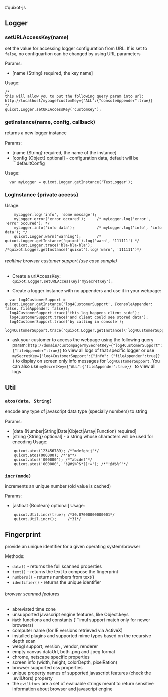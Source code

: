 #quixot-js

## Logger

### setURLAccessKey(name)
set the value for accessing logger configuration from URL.
If is set to ``` false```, no configuartion can
be changed by using URL parameters

Params:
* [name {String} required, the key name]

Usage:
```
/*
this will allow you to put the following query param into url:
http://localhost/mypage?customKey={"ALL":{"consoleAppender":true}}
*/
quixot.Logger.setURLAccessKey('customKey');
```

### getInstance(name, config, callback)
returns a new logger instance

Params:
* [name {String} required, the name of the instance] </li>
* [config {Object} optional] - configuration data, default will be ```defaultConfig</code> </li>

Usage:
```
  var myLogger = quixot.Logger.getInstance('TestLogger');
```

### LogInstance {private access}
Usage:
```
    myLogger.log('info', 'some message');
    myLogger.error('error occured');     /* myLogger.log('error', 'error occured'); */
    myLogger.info('info data');          /* myLogger.log('info', 'info data'); */
    quixot.Logger.warn('warning');       /* quixot.Logger.getInstance('quixot').log('warn', '111111') */
    quixot.Logger.trace('bla-bla-bla');   /*quixot.Logger.getInstance('quixot').log('warn', '111111')*/
```

###### realtime browser customer support (use case sample)

* Create a urlAccessKey:
```quixot.Logger.setURLAccessKey('mySecretKey');```

* Create a logger instance with no appenders and use it in your webpage:
```
  var log4CustomerSupport = quixot.Logger.getInstance('log4CustomerSupport', {consoleAppender: false, fileAppender: false});
  log4CustomerSupport.trace('this log happens client side');
  log4CustomerSupport.trace('and client could see stored data');
  log4CustomerSupport.trace('by calling in console');
  log4CustomerSupport.trace('quixot.Logger.getInstance(\'log4CustomerSupport\').getLogs().trace');
```

* ask your customer to access the webpage using the following query param: ```http://domain/custompage?mySecretKey={"log4CustomerSupport":{"fileAppender":true}}``` to view all logs of that specific logger or use ```mySecretKey={"log4CustomerSupport":{"info": {"fileAppender":true}} }``` to display on screen only info messages for ```log4CustomerSupport```. You can also use ```mySecretKey={"ALL":{"fileAppender":true}} ``` to view all logs

## Util
### ```atos(data, String)```
encode any type of javascript data type (specially numbers) to string

Params:
* [data {Number|String|Date|Object|Array|Function} required]
* [string {String} optional] - a string whose characters will be used for encoding
Usage:
```
    quixot.atos(123456789); /*"mdefghij"*/
    quixot.atos(000000); /*"a"*/
    quixot.atos('000000'); /*"abcdef"*/
    quixot.atos('000000', '!@#$%^&*()+='); /*"!@#$%^"*/
```
### ```incr(mode)```
increments an unique number (old value is cached)

Params:
* [asfloat {Boolean} optional]
Usage:
```
    quixot.Util.incr(true); /*30.07000000000001*/
    quixot.Util.incr();     /*31*/
```


## Fingerprint
provide an unique identifier for a given operating system/browser

Methods:
* ```data()``` - returns the full scanned properties
* ```text()```     - returns the text to compose the fingerprint
* ```numbers()```  - returns numbers from text()
* ```identifier()``` - returns the unique identifier


###### browser scanned features
* abreviated time zone
* unsupported javascript engine features, like Object.keys
* ```Math``` functions and constants (```imul</code> support match only for newer browsers)
* computer name (for IE versions retrieved via ActiveX)
* installed plugins and supported mime types  based on the recursive depth scan
* webgl support, version , vendor, renderer
* empty canvas dataUrl, both .png and .jpeg format
* chrome, netscape specific properties
* screen info (width, height, colorDepth, pixelRation)
* browser supported css properties
* unique property names of supported javascript features (check the .evilUtors) property
* the ```evilUtors```  are a set of evaluable strings meant to return sensitive information about browser and javascript engine

